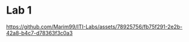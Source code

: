 # Lab 1



https://github.com/Marim99/ITI-Labs/assets/78925756/fb75f291-2e2b-42a8-b4c7-d78363f3c0a3









